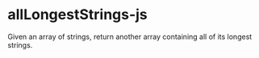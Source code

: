 # allLongestStrings-js
Given an array of strings, return another array containing all of its longest strings.
